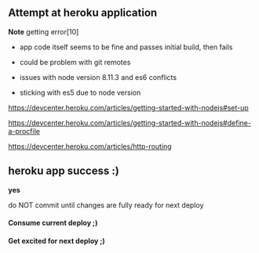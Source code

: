 ## Attempt at heroku application 


**Note** getting error[10] 
 - app code itself seems to be fine and passes initial build, then fails 
 - could be problem with git remotes

 - issues with node version 8.11.3 and es6 conflicts 
 - sticking with es5 due to node version

 https://devcenter.heroku.com/articles/getting-started-with-nodejs#set-up

 https://devcenter.heroku.com/articles/getting-started-with-nodejs#define-a-procfile
 
 https://devcenter.heroku.com/articles/http-routing

 ## heroku app success :) 

 **yes**


 do NOT commit until changes are fully ready for next deploy 

 #### Consume current deploy ;) 
 #### Get excited for next deploy ;) 